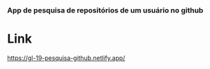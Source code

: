 ### App de pesquisa de repositórios de um usuário no github

# Link

https://gl-19-pesquisa-github.netlify.app/
